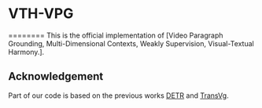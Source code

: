# VTH-VPG
========
This is the official implementation of [Video Paragraph Grounding, Multi-Dimensional Contexts, Weakly Supervision, Visual-Textual Harmony.].







## Acknowledgement
Part of our code is based on the previous works [DETR](https://github.com/facebookresearch/detr) and [TransVg](https://github.com/djiajunustc/TransVG).
